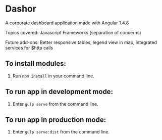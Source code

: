 # Dashor

A corporate dashboard application made with Angular 1.4.8

Topics covered: Javascript Frameworks (separation of concerns)

Future add-ons: Better responsive tables, legend view in map, integrated services for $http calls

## To install modules:
1. Run `npm install` in your command line.

## To run app in development mode:
1. Enter `gulp serve` from the command line.

## To run app in production mode:
1. Enter `gulp serve:dist` from the command line.
